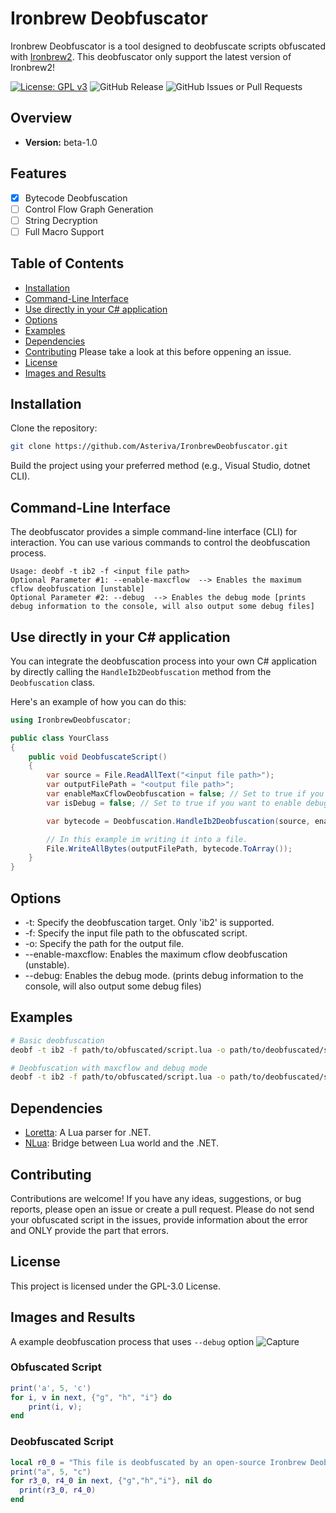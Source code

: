 # Ironbrew Deobfuscator

Ironbrew Deobfuscator is a tool designed to deobfuscate scripts obfuscated with [Ironbrew2](https://github.com/Trollicus/ironbrew-2).
This deobfuscator only support the latest version of Ironbrew2!

[![License: GPL v3](https://img.shields.io/badge/License-GPLv3-blue.svg)](https://www.gnu.org/licenses/gpl-3.0)
![GitHub Release](https://img.shields.io/github/v/release/Asteriva/IronbrewDeobfuscator?include_prereleases)
![GitHub Issues or Pull Requests](https://img.shields.io/github/issues/Asteriva/IronbrewDeobfuscator)

## Overview

- **Version:** beta-1.0

## Features

- [X] Bytecode Deobfuscation
- [ ] Control Flow Graph Generation
- [ ] String Decryption
- [ ] Full Macro Support

## Table of Contents

- [Installation](#installation)
- [Command-Line Interface](#command-line-interface)
- [Use directly in your C# application](#use-directly-in-your-c-application)
- [Options](#options)
- [Examples](#examples)
- [Dependencies](#dependencies)
- [Contributing](#contributing) Please take a look at this before oppening an issue.
- [License](#license)
- [Images and Results](#images-and-results)


## Installation

Clone the repository:

```bash
git clone https://github.com/Asteriva/IronbrewDeobfuscator.git
```
Build the project using your preferred method (e.g., Visual Studio, dotnet CLI).

## Command-Line Interface
The deobfuscator provides a simple command-line interface (CLI) for interaction. You can use various commands to control the deobfuscation process.

```plaintext
Usage: deobf -t ib2 -f <input file path>
Optional Parameter #1: --enable-maxcflow  --> Enables the maximum cflow deobfuscation [unstable]
Optional Parameter #2: --debug  --> Enables the debug mode [prints debug information to the console, will also output some debug files]
```
## Use directly in your C# application

You can integrate the deobfuscation process into your own C# application by directly calling the `HandleIb2Deobfuscation` method from the `Deobfuscation` class. 

Here's an example of how you can do this:

```csharp
using IronbrewDeobfuscator;

public class YourClass
{
    public void DeobfuscateScript()
    {
        var source = File.ReadAllText("<input file path>");
        var outputFilePath = "<output file path>";
        var enableMaxCflowDeobfuscation = false; // Set to true if you want to enable max cflow deobfuscation
        var isDebug = false; // Set to true if you want to enable debug mode, can output some unwanted debug files.

        var bytecode = Deobfuscation.HandleIb2Deobfuscation(source, enableMaxCflowDeobfuscation, isDebug);

        // In this example im writing it into a file.
        File.WriteAllBytes(outputFilePath, bytecode.ToArray());
    }
}
```

## Options

- -t<target>: Specify the deobfuscation target. Only 'ib2' is supported.
- -f<file path>: Specify the input file path to the obfuscated script.
- -o<output file path>: Specify the path for the output file.
- --enable-maxcflow: Enables the maximum cflow deobfuscation (unstable).
- --debug: Enables the debug mode. (prints debug information to the console, will also output some debug files)

## Examples
```bash
# Basic deobfuscation
deobf -t ib2 -f path/to/obfuscated/script.lua -o path/to/deobfuscated/script.luac

# Deobfuscation with maxcflow and debug mode
deobf -t ib2 -f path/to/obfuscated/script.lua -o path/to/deobfuscated/script.luac --enable-maxcflow --debug
```

## Dependencies
- [Loretta](https://github.com/LorettaDevs/Loretta): A Lua parser for .NET.
- [NLua](http://nlua.org): Bridge between Lua world and the .NET.

## Contributing
Contributions are welcome! If you have any ideas, suggestions, or bug reports, please open an issue or create a pull request. 
Please do not send your obfuscated script in the issues, provide information about the error and ONLY provide the part that errors.

## License
This project is licensed under the GPL-3.0 License.


## Images and Results
A example deobfuscation process that uses `--debug` option
![Capture](https://github.com/Asteriva/IronbrewDeobfuscator/assets/67519722/b9d8db29-3998-4985-bd1c-448df06586e7)

### Obfuscated Script
```lua
print('a', 5, 'c')
for i, v in next, {"g", "h", "i"} do
    print(i, v);
end
```

### Deobfuscated Script
```lua
local r0_0 = "This file is deobfuscated by an open-source Ironbrew Deobfuscator. Please check the GitHub repository for more information."
print("a", 5, "c")
for r3_0, r4_0 in next, {"g","h","i"}, nil do
  print(r3_0, r4_0)
end
```


